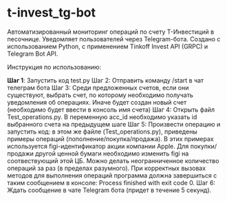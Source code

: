# t-invest_tg-bot
Автоматизированный мониторинг операций по счету Т-Инвестиций в песочнице. Уведомляет пользователей через Telegram-бота. Создано с использованием Python, с применением Tinkoff Invest API (GRPC) и Telegram Bot API.

Инструкция по использованию:

<b>Шаг 1</b>:
Запустить код test.py
Шаг 2:
Отправить команду /start в чат телеграм бота
Шаг 3:
Среди предложенных счетов, если они существуют, выбрать счет, по которому необходимо получать уведомления об операциях. Иначе будет создан новый счет (необходимо будет ввести в консоль имя счета)
Шаг 4:
Открыть файл Test_operations.py. В переменную acc_id необходимо указать id выбранного счета на предыдущем шаге
Шаг 5:
Произвести операцию и запустить код: в этом же файле (Test_operations.py), приведены примеры операций (пополнение/покупка/продажа). В этих примерах используется figi-идентификатор акции компании Apple. Для покупки/продажи другой ценной бумаги необходимо изменить figi на соотвествующий этой ЦБ. Можно делать неогранниченное количество операций за раз (в пределах разумного). При корректных вызовах методов для выполнения операций программа должна завершиться с таким сообщением в консоле: Process finished with exit code 0.
Шаг 6:
Ждать сообщение в чате Telegram бота (придет в течение 5 секунд).


